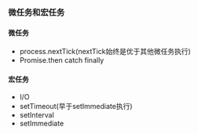 ### 微任务和宏任务
#### 微任务
* process.nextTick(nextTick始终是优于其他微任务执行)
* Promise.then catch finally

#### 宏任务
* I/O
* setTimeout(早于setImmediate执行)
* setInterval
* setImmediate
